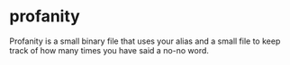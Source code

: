 # profanity
Profanity is a small binary file that uses your alias and a small file to keep track of how many times you have said a no-no word.
